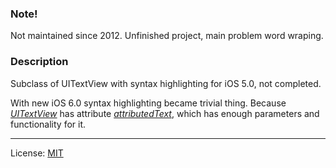 ### Note!
Not maintained since 2012. Unfinished project, main problem word wraping.

### Description
Subclass of UITextView with syntax highlighting for iOS 5.0, not completed.

With new iOS 6.0 syntax highlighting became trivial thing. Because *[UITextView](https://developer.apple.com/library/ios/documentation/uikit/reference/uitextview_class/Reference/UITextView.html)* has attribute *[attributedText](https://developer.apple.com/library/ios/documentation/uikit/reference/uitextview_class/Reference/UITextView.html#//apple_ref/occ/instp/UITextView/attributedText)*, which has enough parameters and functionality for it.

-----

License: [MIT](http://opensource.org/licenses/MIT) 
